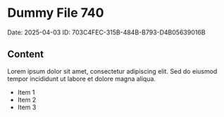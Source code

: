 # Dummy File 740

Date: 2025-04-03
ID: 703C4FEC-315B-484B-B793-D4B05639016B

## Content

Lorem ipsum dolor sit amet, consectetur adipiscing elit.
Sed do eiusmod tempor incididunt ut labore et dolore magna aliqua.

* Item 1
* Item 2
* Item 3
